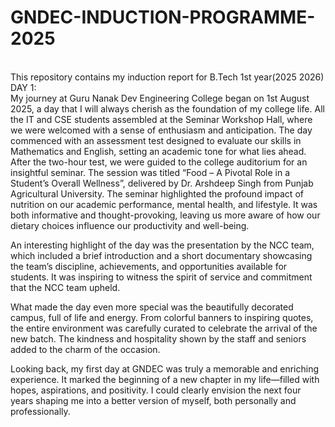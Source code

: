 # GNDEC-INDUCTION-PROGRAMME-2025
<br>
This repository contains my induction report for B.Tech 1st year(2025 2026)
<br>
DAY 1:
<br>
My journey at Guru Nanak Dev Engineering College began on 1st August 2025, a day that I will always cherish as the foundation of my college life. All the IT and CSE students assembled at the Seminar Workshop Hall, where we were welcomed with a sense of enthusiasm and anticipation. The day commenced with an assessment test designed to evaluate our skills in Mathematics and English, setting an academic tone for what lies ahead.
<br>
After the two-hour test, we were guided to the college auditorium for an insightful seminar. The session was titled “Food – A Pivotal Role in a Student’s Overall Wellness”, delivered by Dr. Arshdeep Singh from Punjab Agricultural University. The seminar highlighted the profound impact of nutrition on our academic performance, mental health, and lifestyle. It was both informative and thought-provoking, leaving us more aware of how our dietary choices influence our productivity and well-being.
<br>

An interesting highlight of the day was the presentation by the NCC team, which included a brief introduction and a short documentary showcasing the team’s discipline, achievements, and opportunities available for students. It was inspiring to witness the spirit of service and commitment that the NCC team upheld.
<br>

What made the day even more special was the beautifully decorated campus, full of life and energy. From colorful banners to inspiring quotes, the entire environment was carefully curated to celebrate the arrival of the new batch. The kindness and hospitality shown by the staff and seniors added to the charm of the occasion.
<br>

Looking back, my first day at GNDEC was truly a memorable and enriching experience. It marked the beginning of a new chapter in my life—filled with hopes, aspirations, and positivity. I could clearly envision the next four years shaping me into a better version of myself, both personally and professionally.
